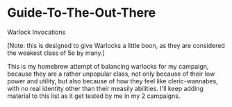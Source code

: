 # Guide-To-The-Out-There
Warlock Invocations

[Note: this is designed to give Warlocks a little boon, as they are considered the weakest class of 5e by many.]

This is my homebrew attempt of balancing warlocks for my campaign, because they are a rather unpopular class, not only because of their low
power and utility, but also because of how they feel like cleric-wannabes, with no real identity other than their measily abilities. I'll
keep adding material to this list as it get tested by me in my 2 campaigns.
